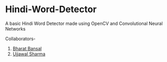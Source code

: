 # Hindi-Word-Detector
A basic Hindi Word Detector made using OpenCV and Convolutional Neural Networks

Collaborators-
1. <a href="https://github.com/Bharat-mtr"> Bharat Bansal</a>
2. <a href="https://github.com/ujju20">Ujjawal Sharma</a>

